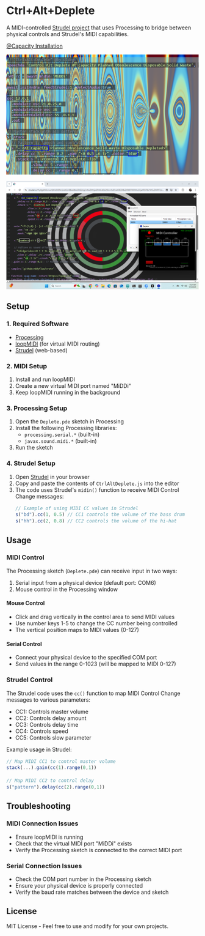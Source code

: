 # Ctrl+Alt+Deplete

A MIDI-controlled [Strudel project](https://strudel.cc/?EqzoQ2WHfCU8) that uses Processing to bridge between physical controls and Strudel's MIDI capabilities.

[@Capacity Installation](AtCapacity/overview.md)

![Ctrl+Alt+Deplete Interface](cad.png)

![Soundscape Visualization](soundscape.png)

## Setup

### 1. Required Software
- [Processing](https://processing.org/download/)
- [loopMIDI](https://www.tobias-erichsen.de/software/loopmidi.html) (for virtual MIDI routing)
- [Strudel](https://strudel.tidalcycles.org/) (web-based)

### 2. MIDI Setup
1. Install and run loopMIDI
2. Create a new virtual MIDI port named "MiDDi"
3. Keep loopMIDI running in the background

### 3. Processing Setup
1. Open the `Deplete.pde` sketch in Processing
2. Install the following Processing libraries:
   - `processing.serial.*` (built-in)
   - `javax.sound.midi.*` (built-in)
3. Run the sketch

### 4. Strudel Setup
1. Open [Strudel](https://strudel.tidalcycles.org/) in your browser
2. Copy and paste the contents of `CtrlAltDeplete.js` into the editor
3. The code uses Strudel's `midin()` function to receive MIDI Control Change messages:
   ```javascript
   // Example of using MIDI CC values in Strudel
   s("bd").cc(1, 0.5) // CC1 controls the volume of the bass drum
   s("hh").cc(2, 0.8) // CC2 controls the volume of the hi-hat
   ```

## Usage

### MIDI Control
The Processing sketch (`Deplete.pde`) can receive input in two ways:
1. Serial input from a physical device (default port: COM6)
2. Mouse control in the Processing window

#### Mouse Control
- Click and drag vertically in the control area to send MIDI values
- Use number keys 1-5 to change the CC number being controlled
- The vertical position maps to MIDI values (0-127)

#### Serial Control
- Connect your physical device to the specified COM port
- Send values in the range 0-1023 (will be mapped to MIDI 0-127)

### Strudel Control
The Strudel code uses the `cc()` function to map MIDI Control Change messages to various parameters:
- CC1: Controls master volume
- CC2: Controls delay amount
- CC3: Controls delay time
- CC4: Controls speed
- CC5: Controls slow parameter

Example usage in Strudel:
```javascript
// Map MIDI CC1 to control master volume
stack(...).gain(cc(1).range(0,1))

// Map MIDI CC2 to control delay
s("pattern").delay(cc(2).range(0,1))
```

## Troubleshooting

### MIDI Connection Issues
- Ensure loopMIDI is running
- Check that the virtual MIDI port "MiDDi" exists
- Verify the Processing sketch is connected to the correct MIDI port

### Serial Connection Issues
- Check the COM port number in the Processing sketch
- Ensure your physical device is properly connected
- Verify the baud rate matches between the device and sketch

## License
MIT License - Feel free to use and modify for your own projects. 